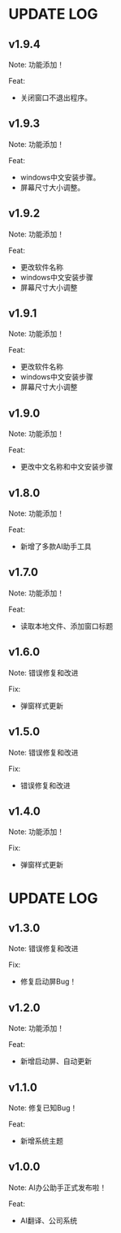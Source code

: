# UPDATE LOG

## v1.9.4

Note: 功能添加！

Feat: 

- 关闭窗口不退出程序。

## v1.9.3

Note: 功能添加！

Feat:

- windows中文安装步骤。
- 屏幕尺寸大小调整。

## v1.9.2

Note: 功能添加！

Feat:

- 更改软件名称
- windows中文安装步骤
- 屏幕尺寸大小调整

## v1.9.1

Note: 功能添加！

Feat:

- 更改软件名称
- windows中文安装步骤
- 屏幕尺寸大小调整



## v1.9.0

Note: 功能添加！

Feat:

- 更改中文名称和中文安装步骤


## v1.8.0

Note: 功能添加！

Feat:

- 新增了多款AI助手工具


## v1.7.0

Note: 功能添加！

Feat:

- 读取本地文件、添加窗口标题

## v1.6.0

Note: 错误修复和改进

Fix:

- 弹窗样式更新

## v1.5.0

Note: 错误修复和改进

Fix:

- 错误修复和改进

## v1.4.0

Note: 功能添加！

Fix:

- 弹窗样式更新


# UPDATE LOG

## v1.3.0

Note: 错误修复和改进

Fix:

- 修复启动屏Bug！

## v1.2.0

Note: 功能添加！

Feat:

- 新增启动屏、自动更新

## v1.1.0

Note: 修复已知Bug！

Feat:

- 新增系统主题

## v1.0.0

Note: AI办公助手正式发布啦！

Feat:

- AI翻译、公司系统

